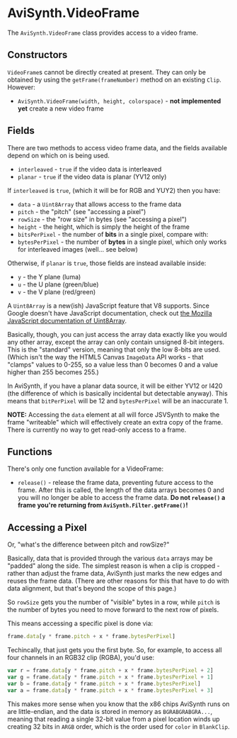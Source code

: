 AviSynth.VideoFrame
===================

The `AviSynth.VideoFrame` class provides access to a video frame.

Constructors
------------

`VideoFrame`s cannot be directly created at present. They can only be obtained
by using the `getFrame(frameNumber)` method on an existing `Clip`. However:

* `AviSynth.VideoFrame(width, height, colorspace)` - **not implemented yet**
  create a new video frame

Fields
------

There are two methods to access video frame data, and the fields available
depend on which on is being used.

* `interleaved` - `true` if the video data is interleaved
* `planar` - `true` if the video data is planar (YV12 only)

If `interleaved` is `true`, (which it will be for RGB and YUY2) then you have:

* `data` - a `Uint8Array` that allows access to the frame data
* `pitch` - the "pitch" (see "accessing a pixel")
* `rowSize` - the "row size" in bytes (see "accessing a pixel")
* `height` - the height, which is simply the height of the frame
* `bitsPerPixel` - the number of **bits** in a single pixel, compare with:
* `bytesPerPixel` - the number of **bytes** in a single pixel, which only works
  for interleaved images (well... see below)

Otherwise, if `planar` is `true`, those fields are instead available inside:

* `y` - the Y plane (luma)
* `u` - the U plane (green/blue)
* `v` - the V plane (red/green)

A `Uint8Array` is a new(ish) JavaScript feature that V8 supports. Since Google
doesn't have JavaScript documentation, check out [the Mozilla JavaScript
documentation of
Uint8Array](https://developer.mozilla.org/en-US/docs/Web/JavaScript/Typed_arrays/Uint8Array).

Basically, though, you can just access the array data exactly like you would any
other array, except the array can only contain unsigned 8-bit integers. This
is the "standard" version, meaning that only the low 8-bits are used. (Which
isn't the way the HTML5 Canvas `ImageData` API works - that "clamps" values to
0-255, so a value less than 0 becomes 0 and a value higher than 255 becomes
255.)

In AviSynth, if you have a planar data source, it will be either YV12 or I420
(the difference of which is basically incidental but detectable anyway). This
means that `bitPerPixel` will be 12 and `bytesPerPixel` will be an inaccurate
1.

**NOTE:** Accessing the `data` element at all will force JSVSynth to make the
frame "writeable" which will effectively create an extra copy of the frame.
There is currently no way to get read-only access to a frame.

Functions
---------

There's only one function available for a VideoFrame:

* `release()` - release the frame data, preventing future access to the frame.
  After this is called, the length of the data arrays becomes 0 and you will no
  longer be able to access the frame data. **Do not `release()` a frame you're
  returning from `AviSynth.Filter.getFrame()`!**

Accessing a Pixel
-----------------

Or, "what's the difference between pitch and rowSize?"

Basically, data that is provided through the various `data` arrays may be
"padded" along the side. The simplest reason is when a clip is cropped - rather
than adjust the frame data, AviSynth just marks the new edges and reuses the
frame data. (There are other reasons for this that have to do with data
alignment, but that's beyond the scope of this page.)

So `rowSize` gets you the number of "visible" bytes in a row, while `pitch` is
the number of bytes you need to move forward to the next row of pixels.

This means accessing a specific pixel is done via:

```javascript
frame.data[y * frame.pitch + x * frame.bytesPerPixel]
```

Techincally, that just gets you the first byte. So, for example, to access all
four channels in an RGB32 clip (RGBA), you'd use:

```javascript
var r = frame.data[y * frame.pitch + x * frame.bytesPerPixel + 2]
var g = frame.data[y * frame.pitch + x * frame.bytesPerPixel + 1]
var b = frame.data[y * frame.pitch + x * frame.bytesPerPixel]
var a = frame.data[y * frame.pitch + x * frame.bytesPerPixel + 3]
```

This makes more sense when you know that the x86 chips AviSynth runs on are
little-endian, and the data is stored in memory as `BGRABGRABGRA...`, meaning
that reading a single 32-bit value from a pixel location winds up creating 32
bits in `ARGB` order, which is the order used for `color` in `BlankClip`.

